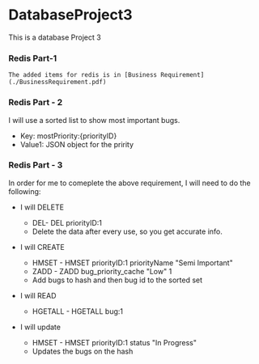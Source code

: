 # DatabaseProject3

This is a database Project 3

### Redis Part-1 
```
The added items for redis is in [Business Requirement](./BusinessRequirement.pdf)
```

### Redis Part - 2
I will use a sorted list to show most important bugs.
* Key: mostPriority:{priorityID}
* Value1: JSON object for the pririty


### Redis Part - 3
In order for me to comeplete the above requirement, I will need to do the following:

- I will DELETE
    * DEL- DEL priorityID:1
    * Delete the data after every use, so you get accurate info.
- I will CREATE
    *  HMSET - HMSET priorityID:1 priorityName "Semi Important"
    * ZADD - ZADD bug_priority_cache "Low" 1
    * Add bugs to hash and then bug id to the sorted set
- I will READ
    * HGETALL - HGETALL bug:1

- I will update
    * HMSET - HMSET priorityID:1 status "In Progress"
    * Updates the bugs on the hash


